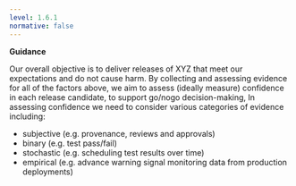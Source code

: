 ```yaml
---
level: 1.6.1
normative: false
---
```


**Guidance**

Our overall objective is to deliver releases of XYZ that meet our expectations and do not cause harm. By collecting and assessing evidence for all of the factors above, we aim to assess (ideally measure) confidence in each release candidate, to support go/nogo decision-making, In assessing confidence we need to consider various categories of evidence including:

- subjective (e.g. provenance, reviews and approvals)
- binary (e.g. test pass/fail)
- stochastic (e.g. scheduling test results over time)
- empirical (e.g. advance warning signal monitoring data from production deployments)
